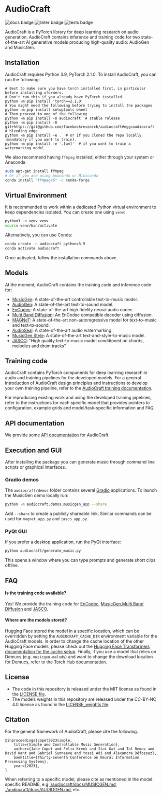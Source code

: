 # AudioCraft
![docs badge](https://github.com/facebookresearch/audiocraft/workflows/audiocraft_docs/badge.svg)
![linter badge](https://github.com/facebookresearch/audiocraft/workflows/audiocraft_linter/badge.svg)
![tests badge](https://github.com/facebookresearch/audiocraft/workflows/audiocraft_tests/badge.svg)

AudioCraft is a PyTorch library for deep learning research on audio generation. AudioCraft contains inference and training code
for two state-of-the-art AI generative models producing high-quality audio: AudioGen and MusicGen.


## Installation
AudioCraft requires Python 3.9, PyTorch 2.1.0. To install AudioCraft, you can run the following:

```shell
# Best to make sure you have torch installed first, in particular before installing xformers.
# Don't run this if you already have PyTorch installed.
python -m pip install 'torch==2.1.0'
# You might need the following before trying to install the packages
python -m pip install setuptools wheel
# Then proceed to one of the following
python -m pip install -U audiocraft  # stable release
python -m pip install -U git+https://git@github.com/facebookresearch/audiocraft#egg=audiocraft  # bleeding edge
python -m pip install -e .  # or if you cloned the repo locally (mandatory if you want to train).
python -m pip install -e '.[wm]'  # if you want to train a watermarking model
```

We also recommend having `ffmpeg` installed, either through your system or Anaconda:
```bash
sudo apt-get install ffmpeg
# Or if you are using Anaconda or Miniconda
conda install "ffmpeg<5" -c conda-forge
```

## Virtual Environment

It is recommended to work within a dedicated Python virtual environment to keep
dependencies isolated. You can create one using `venv`:

```bash
python3 -m venv venv
source venv/bin/activate
```

Alternatively, you can use Conda:

```bash
conda create -n audiocraft python=3.9
conda activate audiocraft
```

Once activated, follow the installation commands above.

## Models

At the moment, AudioCraft contains the training code and inference code for:
* [MusicGen](./audiocraft/docs/MUSICGEN.md): A state-of-the-art controllable text-to-music model.
* [AudioGen](./audiocraft/docs/AUDIOGEN.md): A state-of-the-art text-to-sound model.
* [EnCodec](./audiocraft/docs/ENCODEC.md): A state-of-the-art high fidelity neural audio codec.
* [Multi Band Diffusion](./audiocraft/docs/MBD.md): An EnCodec compatible decoder using diffusion.
* [MAGNeT](./audiocraft/docs/MAGNET.md): A state-of-the-art non-autoregressive model for text-to-music and text-to-sound.
* [AudioSeal](./audiocraft/docs/WATERMARKING.md): A state-of-the-art audio watermarking.
* [MusicGen Style](./audiocraft/docs/MUSICGEN_STYLE.md): A state-of-the-art text-and-style-to-music model.
* [JASCO](./audiocraft/docs/JASCO.md): "High quality text-to-music model conditioned on chords, melodies and drum tracks"


## Training code

AudioCraft contains PyTorch components for deep learning research in audio and training pipelines for the developed models.
For a general introduction of AudioCraft design principles and instructions to develop your own training pipeline, refer to
the [AudioCraft training documentation](./audiocraft/docs/TRAINING.md).

For reproducing existing work and using the developed training pipelines, refer to the instructions for each specific model
that provides pointers to configuration, example grids and model/task-specific information and FAQ.


## API documentation

We provide some [API documentation](https://facebookresearch.github.io/audiocraft/api_docs/audiocraft/index.html) for AudioCraft.


## Execution and GUI

After installing the package you can generate music through command line scripts
or graphical interfaces.

### Gradio demos
The `audiocraft/demos` folder contains several [Gradio](https://www.gradio.app/)
applications. To launch the MusicGen demo locally run:

```bash
python -m audiocraft.demos.musicgen_app --share
```

Add `--share` to create a publicly shareable link. Similar commands can be used
for `magnet_app.py` and `jasco_app.py`.

### PyQt GUI
If you prefer a desktop application, run the PyQt interface:

```bash
python audiocraft/generate_music.py
```

This opens a window where you can type prompts and generate short clips
offline.

## FAQ

#### Is the training code available?

Yes! We provide the training code for [EnCodec](./audiocraft/docs/ENCODEC.md), [MusicGen](./audiocraft/docs/MUSICGEN.md),[Multi Band Diffusion](./audiocraft/docs/MBD.md) and [JASCO](./audiocraft/docs/JASCO.md).

#### Where are the models stored?

Hugging Face stored the model in a specific location, which can be overridden by setting the `AUDIOCRAFT_CACHE_DIR` environment variable for the AudioCraft models.
In order to change the cache location of the other Hugging Face models, please check out the [Hugging Face Transformers documentation for the cache setup](https://huggingface.co/docs/transformers/installation#cache-setup).
Finally, if you use a model that relies on Demucs (e.g. `musicgen-melody`) and want to change the download location for Demucs, refer to the [Torch Hub documentation](https://pytorch.org/docs/stable/hub.html#where-are-my-downloaded-models-saved).


## License
* The code in this repository is released under the MIT license as found in the [LICENSE file](./audiocraft/LICENSE).
* The models weights in this repository are released under the CC-BY-NC 4.0 license as found in the [LICENSE_weights file](./audiocraft/LICENSE_weights).


## Citation

For the general framework of AudioCraft, please cite the following.
```
@inproceedings{copet2023simple,
    title={Simple and Controllable Music Generation},
    author={Jade Copet and Felix Kreuk and Itai Gat and Tal Remez and David Kant and Gabriel Synnaeve and Yossi Adi and Alexandre Défossez},
    booktitle={Thirty-seventh Conference on Neural Information Processing Systems},
    year={2023},
}
```

When referring to a specific model, please cite as mentioned in the model specific README, e.g
[./audiocraft/docs/MUSICGEN.md](./audiocraft/docs/MUSICGEN.md), [./audiocraft/docs/AUDIOGEN.md](./audiocraft/docs/AUDIOGEN.md), etc.
